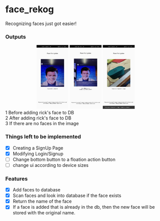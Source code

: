 # face_rekog

Recognizing faces just got easier!

### Outputs

<div align=center>
<img src="./before-adding-rick.jpeg" width=100 height=200 alt="before-adding-rick">
<img src="./after-adding-rick.jpeg" width=100 height=200 alt="after-adding-rick">
<img src="./no-face.jpeg" width=100 height=200 alt="no-face">

</div>
1 Before adding rick's face to DB <br>
2 After adding rick's face to DB <br>
3 If there are no faces in the image

### Things left to be implemented

- [x] Creating a SignUp Page
- [x] Modifying Login/Signup
- [ ] Change bottom button to a floation action button
- [ ] change ui according to device sizes

### Features

- [x] Add faces to database
- [x] Scan faces and look into database if the face exists
- [x] Return the name of the face
- [x] If a face is added that is already in the db, then the new face will be stored with the original name.
